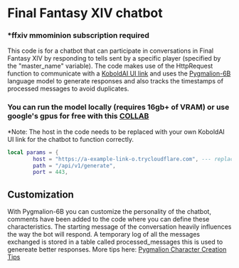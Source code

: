 # Final Fantasy XIV chatbot
### *ffxiv mmominion subscription required
This code is for a chatbot that can participate in conversations in Final Fantasy XIV by responding to tells sent by a specific player (specified by the "master_name" variable). The code makes use of the HttpRequest function to communicate with a [KoboldAI UI link](https://github.com/KoboldAI/KoboldAI-Client) and uses the [Pygmalion-6B](https://huggingface.co/PygmalionAI) language model to generate responses and also tracks the timestamps of processed messages to avoid duplicates.


### You can run the model locally (requires 16gb+ of VRAM) or use google's gpus for **free** with **this [COLLAB](https://colab.research.google.com/drive/1ZvYq4GmjfsyIkcTQcrBhSFXs8vQLLMAS)** 

*Note: The host in the code needs to be replaced with your own KoboldAI UI link for the chatbot to function correctly.
```lua
local params = {
        host = "https://a-example-link-o.trycloudflare.com", --- replace this with your cloudflare link https://colab.research.google.com/drive/1ZvYq4GmjfsyIkcTQcrBhSFXs8vQLLMAS
        path = "/api/v1/generate",
        port = 443,
```

## Customization
With Pygmalion-6B you can customize the personality of the chatbot, comments have been added to the code where you can define these characteristics. The starting message of the conversation heavily influences the way the bot will respond. A temporary log of all the messages exchanged is stored in a table called processed_messages this is used to genereate better responses. More tips here: [Pygmalion Character Creation Tips](https://rentry.org/PygTips)


